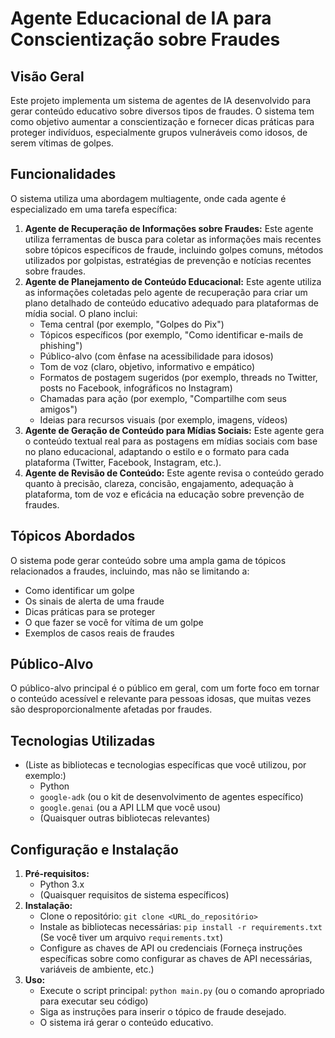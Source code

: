 # Agente Educacional de IA para Conscientização sobre Fraudes

## Visão Geral

Este projeto implementa um sistema de agentes de IA desenvolvido para gerar conteúdo educativo sobre diversos tipos de fraudes. O sistema tem como objetivo aumentar a conscientização e fornecer dicas práticas para proteger indivíduos, especialmente grupos vulneráveis como idosos, de serem vítimas de golpes.

## Funcionalidades

O sistema utiliza uma abordagem multiagente, onde cada agente é especializado em uma tarefa específica:

1.  **Agente de Recuperação de Informações sobre Fraudes:** Este agente utiliza ferramentas de busca para coletar as informações mais recentes sobre tópicos específicos de fraude, incluindo golpes comuns, métodos utilizados por golpistas, estratégias de prevenção e notícias recentes sobre fraudes.
2.  **Agente de Planejamento de Conteúdo Educacional:** Este agente utiliza as informações coletadas pelo agente de recuperação para criar um plano detalhado de conteúdo educativo adequado para plataformas de mídia social. O plano inclui:
    * Tema central (por exemplo, "Golpes do Pix")
    * Tópicos específicos (por exemplo, "Como identificar e-mails de phishing")
    * Público-alvo (com ênfase na acessibilidade para idosos)
    * Tom de voz (claro, objetivo, informativo e empático)
    * Formatos de postagem sugeridos (por exemplo, threads no Twitter, posts no Facebook, infográficos no Instagram)
    * Chamadas para ação (por exemplo, "Compartilhe com seus amigos")
    * Ideias para recursos visuais (por exemplo, imagens, vídeos)
3.  **Agente de Geração de Conteúdo para Mídias Sociais:** Este agente gera o conteúdo textual real para as postagens em mídias sociais com base no plano educacional, adaptando o estilo e o formato para cada plataforma (Twitter, Facebook, Instagram, etc.).
4.  **Agente de Revisão de Conteúdo:** Este agente revisa o conteúdo gerado quanto à precisão, clareza, concisão, engajamento, adequação à plataforma, tom de voz e eficácia na educação sobre prevenção de fraudes.

## Tópicos Abordados

O sistema pode gerar conteúdo sobre uma ampla gama de tópicos relacionados a fraudes, incluindo, mas não se limitando a:

* Como identificar um golpe
* Os sinais de alerta de uma fraude
* Dicas práticas para se proteger
* O que fazer se você for vítima de um golpe
* Exemplos de casos reais de fraudes

## Público-Alvo

O público-alvo principal é o público em geral, com um forte foco em tornar o conteúdo acessível e relevante para pessoas idosas, que muitas vezes são desproporcionalmente afetadas por fraudes.

## Tecnologias Utilizadas

* (Liste as bibliotecas e tecnologias específicas que você utilizou, por exemplo:)
    * Python
    * `google-adk` (ou o kit de desenvolvimento de agentes específico)
    * `google.genai` (ou a API LLM que você usou)
    * (Quaisquer outras bibliotecas relevantes)

## Configuração e Instalação

1.  **Pré-requisitos:**
    * Python 3.x
    * (Quaisquer requisitos de sistema específicos)
2.  **Instalação:**
    * Clone o repositório: `git clone <URL_do_repositório>`
    * Instale as bibliotecas necessárias: `pip install -r requirements.txt` (Se você tiver um arquivo `requirements.txt`)
    * Configure as chaves de API ou credenciais (Forneça instruções específicas sobre como configurar as chaves de API necessárias, variáveis de ambiente, etc.)
3.  **Uso:**
    * Execute o script principal: `python main.py` (ou o comando apropriado para executar seu código)
    * Siga as instruções para inserir o tópico de fraude desejado.
    * O sistema irá gerar o conteúdo educativo.
